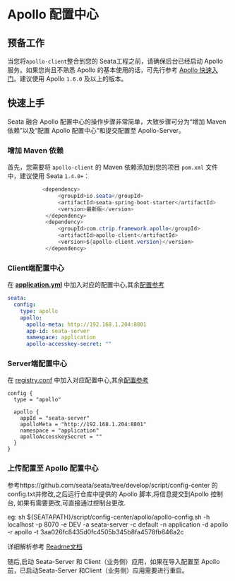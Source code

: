 # Apollo 配置中心

## 预备工作

当您将`apollo-client`整合到您的 Seata工程之前，请确保后台已经启动 Apollo 服务。如果您尚且不熟悉 Apollo 的基本使用的话，可先行参考 [Apollo 快速入门](https://www.apolloconfig.com/)。建议使用 Apollo `1.6.0` 及以上的版本。

## 快速上手

Seata 融合 Apollo 配置中心的操作步骤非常简单，大致步骤可分为“增加 Maven 依赖”以及“配置 Apollo 配置中心“和提交配置至 Apollo-Server。

### 增加 Maven 依赖

首先，您需要将 `apollo-client` 的 Maven 依赖添加到您的项目 `pom.xml` 文件中，建议使用 Seata `1.4.0+`：

```java
           <dependency>
                <groupId>io.seata</groupId>
                <artifactId>seata-spring-boot-starter</artifactId>
                <version>最新版</version>
            </dependency>
            <dependency>
                <groupId>com.ctrip.framework.apollo</groupId>
                <artifactId>apollo-client</artifactId>
                <version>${apollo-client.version}</version>
            </dependency>
```

### Client端配置中心

在 [**application.yml**](https://github.com/seata/seata/blob/develop/script/client/spring/application.yml) 中加入对应的配置中心,其余[配置参考](https://github.com/seata/seata/tree/develop/script/client)

```yaml
seata:
  config:
    type: apollo
    apollo:
      apollo-meta: http://192.168.1.204:8801
      app-id: seata-server
      namespace: application
      apollo-accesskey-secret: ""
```

### Server端配置中心

在 [registry.conf](https://github.com/seata/seata/blob/develop/script/server/config/registry.conf) 中加入对应配置中心,其余[配置参考](https://github.com/seata/seata/tree/develop/script/server/config)

```
config {
  type = "apollo"

  apollo {
    appId = "seata-server"
    apolloMeta = "http://192.168.1.204:8801"
    namespace = "application"
    apolloAccesskeySecret = ""
  }
}

```

### 上传配置至 Apollo 配置中心

参考https://github.com/seata/seata/tree/develop/script/config-center 的config.txt并修改,之后运行仓库中提供的 Apollo 脚本,将信息提交到Apollo 控制台, 如果有需要更改,可直接通过控制台更改.

eg: sh ${SEATAPATH}/script/config-center/apollo/apollo-config.sh -h localhost -p 8070 -e DEV -a seata-server -c default -n application -d apollo -r apollo -t 3aa026fc8435d0fc4505b345b8fa4578fb646a2c

详细解析参考 [Readme文档](https://github.com/seata/seata/blob/develop/script/config-center/README.md)

随后,启动 Seata-Server 和 Client（业务侧）应用，如果在导入配置至 Apollo 前，已启动Seata-Server 和Client（业务侧）应用需要进行重启。